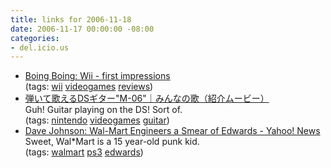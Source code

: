 ```yaml
---
title: links for 2006-11-18
date: 2006-11-17 00:00:00 -08:00
categories:
- del.icio.us
---
```


<ul class="delicious">
	<li>
		<div class="delicious-link"><a href="http://www.boingboing.net/2006/11/16/wii_first_impression.html">Boing Boing: Wii - first impressions</a></div>
		<div class="delicious-tags">(tags: <a href="http://del.icio.us/torrez/wii">wii</a> <a href="http://del.icio.us/torrez/videogames">videogames</a> <a href="http://del.icio.us/torrez/reviews">reviews</a>)</div>
	</li>
	<li>
		<div class="delicious-link"><a href="http://www.dsguitar.jp/movie_list.html">弾いて歌えるDSギター"M-06"｜みんなの歌（紹介ムービー）</a></div>
		<div class="delicious-extended">Guh! Guitar playing on the DS! Sort of.</div>
		<div class="delicious-tags">(tags: <a href="http://del.icio.us/torrez/nintendo">nintendo</a> <a href="http://del.icio.us/torrez/videogames">videogames</a> <a href="http://del.icio.us/torrez/guitar">guitar</a>)</div>
	</li>
	<li>
		<div class="delicious-link"><a href="http://news.yahoo.com/s/huffpost/20061117/cm_huffpost/034317">Dave Johnson: Wal-Mart Engineers a Smear of Edwards - Yahoo! News</a></div>
		<div class="delicious-extended">Sweet, Wal*Mart is a 15 year-old punk kid.</div>
		<div class="delicious-tags">(tags: <a href="http://del.icio.us/torrez/walmart">walmart</a> <a href="http://del.icio.us/torrez/ps3">ps3</a> <a href="http://del.icio.us/torrez/edwards">edwards</a>)</div>
	</li>
</ul>
